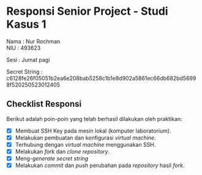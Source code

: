 # Responsi Senior Project - Studi Kasus 1

Nama : Nur Rochman  
NIU : 493623

Sesi : Jumat pagi

Secret String : c6128fe26f05051b2ea6e208bab5258c1b1e8d902a5861ec66db682bd56998f520250523012405

## Checklist Responsi

Berikut adalah poin-poin yang telah berhasil dilakukan oleh praktikan:

- [x] Membuat SSH Key pada mesin lokal (komputer laboratorium).
- [x] Melakukan pembuatan dan konfigurasi _virtual machine_.
- [x] Terhubung dengan _virtual machine_ menggunakan SSH.
- [x] Melakukan _fork_ dan _clone_ _repository_.
- [x] Meng-_generate_ _secret string_
- [x] Melakukan _commit_ dan _push_ perubahan pada _repository_ hasil _fork_.
